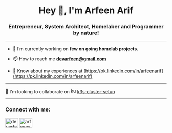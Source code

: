 <h1 align="center">Hey 👋, I'm Arfeen Arif</h1>
<h3 align="center">Entrepreneur, System Architect, Homelaber and Programmer by nature!</h3>

---

- 🔭 I’m currently working on **few on going homelab projects.**

- 📫 How to reach me **devarfeen@gmail.com**

- 📄 Know about my experiences at [https://pk.linkedin.com/in/arfeenarif](https://pk.linkedin.com/in/arfeenarif)

---

👯 I'm looking to collaborate on <img src="https://www.vectorlogo.zone/logos/kubernetes/kubernetes-icon.svg" alt="kubernetes" width="16" height="16"/> [k3s-cluster-setup](https://github.com/devarfeen/k3s-cluster-setup)

---

<h3 align="left">Connect with me:</h3>
<p align="left">
<a href="https://twitter.com/devarfeen" target="blank"><img align="center" src="https://raw.githubusercontent.com/rahuldkjain/github-profile-readme-generator/master/src/images/icons/Social/twitter.svg" alt="devarfeen" height="30" width="40" /></a>
<a href="https://linkedin.com/in/arfeenarif" target="blank"><img align="center" src="https://raw.githubusercontent.com/rahuldkjain/github-profile-readme-generator/master/src/images/icons/Social/linked-in-alt.svg" alt="arfeenarif" height="30" width="40" /></a>
</p>
